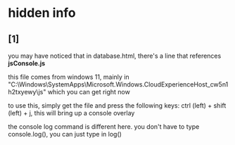 # hidden info

## [1]

you may have noticed that in database.html, there's a line that references **jsConsole.js**

this file comes from windows 11, mainly in "C:\Windows\SystemApps\Microsoft.Windows.CloudExperienceHost_cw5n1h2txyewy\js" which you can get right now

to use this, simply get the file and press the following keys: ctrl (left) + shift (left) + j, this will bring up a console overlay

the console log command is different here. you don't have to type console.log(), you can just type in log()